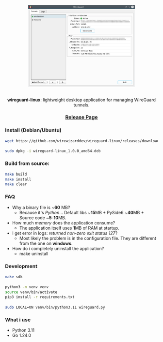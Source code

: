 <div align="center">

<picture>
  <img alt="logo" src="/resources/images/application.png" width="70%" height="70%">
</picture>

</br>
</br>

**wireguard-linux**: lightweight desktop application for managing WireGuard tunnels.

<h3>

[Release Page](https://github.com/wirewizarddev/wireguard-linux/releases/tag/v1.0.0)

</h3>

</div>

### Install (Debian/Ubuntu)
```bash
wget https://github.com/wirewizarddev/wireguard-linux/releases/download/v1.0.0/wireguard-linux_1.0.0_amd64.deb

sudo dpkg -i wireguard-linux_1.0.0_amd64.deb
```

### Build from source:
```bash
make build
make install
make clear
```

### FAQ
- Why a binary file is ~**60** MB?
  * Because it's _Python_... Default libs ~**15**MB + PySide6 ~**40**MB + Source code ~**5**-**10**MB.
- How much _memory_ does the application consume?
  * The application itself uses **1**MB of RAM at startup.
- I get error in logs: _returned non-zero exit status 127_?
  * Most likely the problem is in the configuration file. They are different from the one on **windows**.
- How do i completely uninstall the application?
  * make uninstall

### Development
```bash
make sdk

python3 -m venv venv
source venv/bin/activate
pip3 install -r requirements.txt

sudo LOCAL=ON venv/bin/python3.11 wireguard.py
```

### What i use
* Python 3.11
* Go 1.24.0
